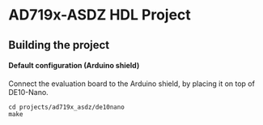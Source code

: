 # AD719x-ASDZ HDL Project

## Building the project

#### Default configuration (Arduino shield)

Connect the evaluation board to the Arduino shield, by placing it on top of DE10-Nano.

```
cd projects/ad719x_asdz/de10nano
make
```